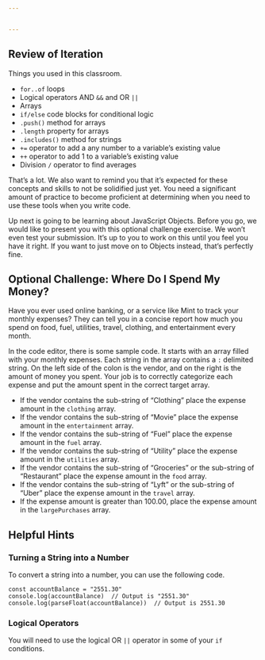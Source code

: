 ```yaml
---


---
```


<h2 id="review-of-iteration">Review of Iteration</h2>
<p>Things you used in this classroom.</p>
<ul>
<li><code>for..of</code> loops</li>
<li>Logical operators AND <code>&amp;&amp;</code> and OR <code>||</code></li>
<li>Arrays</li>
<li><code>if/else</code> code blocks for conditional logic</li>
<li><code>.push()</code> method for arrays</li>
<li><code>.length</code> property for arrays</li>
<li><code>.includes()</code> method for strings</li>
<li><code>+=</code> operator to add a any number to a variable’s existing value</li>
<li><code>++</code> operator to add 1 to a variable’s existing value</li>
<li>Division <code>/</code> operator to find averages</li>
</ul>
<p>That’s a lot. We also want to remind you that it’s expected for these concepts and skills to not be solidified just yet. You need a significant amount of practice to become proficient at determining when you need to use these tools when you write code.</p>
<p>Up next is going to be learning about JavaScript Objects. Before you go, we would like to present you with this optional challenge exercise. We won’t even test your submission. It’s up to you to work on this until you feel you have it right. If you want to just move on to Objects instead, that’s perfectly fine.</p>
<h2 id="optional-challenge-where-do-i-spend-my-money">Optional Challenge: Where Do I Spend My Money?</h2>
<p>Have you ever used online banking, or a service like Mint to track your monthly expenses? They can tell you in a concise report how much you spend on food, fuel, utilities, travel, clothing, and entertainment every month.</p>
<p>In the code editor, there is some sample code. It starts with an array filled with your monthly expenses. Each string in the array contains a <code>:</code> delimited string. On the left side of the colon is the vendor, and on the right is the amount of money you spent. Your job is to correctly categorize each expense and put the amount spent in the correct target array.</p>
<ul>
<li>If the vendor contains the sub-string of “Clothing” place the expense amount in the <code>clothing</code> array.</li>
<li>If the vendor contains the sub-string of “Movie” place the expense amount in the <code>entertainment</code> array.</li>
<li>If the vendor contains the sub-string of “Fuel” place the expense amount in the <code>fuel</code> array.</li>
<li>If the vendor contains the sub-string of “Utility” place the expense amount in the <code>utilities</code> array.</li>
<li>If the vendor contains the sub-string of “Groceries” or the sub-string of “Restaurant” place the expense amount in the <code>food</code> array.</li>
<li>If the vendor contains the sub-string of “Lyft” or the sub-string of “Uber” place the expense amount in the <code>travel</code> array.</li>
<li>If the expense amount is greater than 100.00, place the expense amount in the <code>largePurchases</code> array.</li>
</ul>
<h2 id="helpful-hints">Helpful Hints</h2>
<h3 id="turning-a-string-into-a-number">Turning a String into a Number</h3>
<p>To convert a string into a number, you can use the following code.</p>
<pre class=" language-js"><code class="prism  language-js"><span class="token keyword">const</span> accountBalance <span class="token operator">=</span> <span class="token string">"2551.30"</span>
console<span class="token punctuation">.</span><span class="token function">log</span><span class="token punctuation">(</span>accountBalance<span class="token punctuation">)</span>  <span class="token comment">// Output is "2551.30"</span>
console<span class="token punctuation">.</span><span class="token function">log</span><span class="token punctuation">(</span><span class="token function">parseFloat</span><span class="token punctuation">(</span>accountBalance<span class="token punctuation">)</span><span class="token punctuation">)</span>  <span class="token comment">// Output is 2551.30</span>
</code></pre>
<h3 id="logical-operators">Logical Operators</h3>
<p>You will need to use the logical OR <code>||</code> operator in some of your <code>if</code> conditions.</p>

